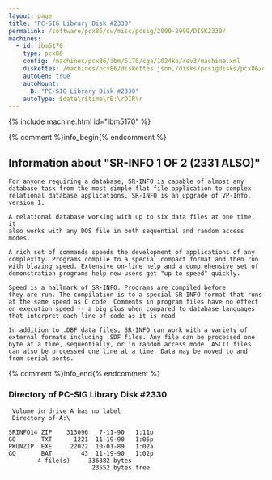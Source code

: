 ```yaml
---
layout: page
title: "PC-SIG Library Disk #2330"
permalink: /software/pcx86/sw/misc/pcsig/2000-2999/DISK2330/
machines:
  - id: ibm5170
    type: pcx86
    config: /machines/pcx86/ibm/5170/cga/1024kb/rev3/machine.xml
    diskettes: /machines/pcx86/diskettes.json,/disks/pcsigdisks/pcx86/diskettes.json
    autoGen: true
    autoMount:
      B: "PC-SIG Library Disk #2330"
    autoType: $date\r$time\rB:\rDIR\r
---
```


{% include machine.html id="ibm5170" %}

{% comment %}info_begin{% endcomment %}

## Information about "SR-INFO 1 OF 2 (2331 ALSO)"

    For anyone requiring a database, SR-INFO is capable of almost any
    database task from the most simple flat file application to complex
    relational database applications. SR-INFO is an upgrade of VP-Info,
    version 1.
    
    A relational database working with up to six data files at one time, it
    also works with any DOS file in both sequential and random access
    modes.
    
    A rich set of commands speeds the development of applications of any
    complexity. Programs compile to a special compact format and then run
    with blazing speed. Extensive on-line help and a comprehensive set of
    demonstration programs help new users get "up to speed" quickly.
    
    Speed is a hallmark of SR-INFO. Programs are compiled before
    they are run. The compilation is to a special SR-INFO format that runs
    at the same speed as C code. Comments in program files have no effect
    on execution speed -- a big plus when compared to database languages
    that interpret each line of code as it is read
    
    In addition to .DBF data files, SR-INFO can work with a variety of
    external formats including .SDF files. Any file can be processed one
    byte at a time, sequentially, or in random access mode. ASCII files
    can also be processed one line at a time. Data may be moved to and
    from serial ports.
{% comment %}info_end{% endcomment %}


### Directory of PC-SIG Library Disk #2330

     Volume in drive A has no label
     Directory of A:\

    SRINFO14 ZIP    313096   7-11-90   1:11p
    GO       TXT      1221  11-19-90   1:06p
    PKUNZIP  EXE     22022  10-01-89   1:02a
    GO       BAT        43  11-19-90   1:02p
            4 file(s)     336382 bytes
                           23552 bytes free
